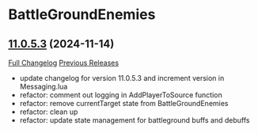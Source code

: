 # BattleGroundEnemies

## [11.0.5.3](https://github.com/BullseiWoWAddons/BattleGroundEnemies/tree/11.0.5.3) (2024-11-14)
[Full Changelog](https://github.com/BullseiWoWAddons/BattleGroundEnemies/compare/11.0.5.2...11.0.5.3) [Previous Releases](https://github.com/BullseiWoWAddons/BattleGroundEnemies/releases)

- update changelog for version 11.0.5.3 and increment version in Messaging.lua  
- refactor: comment out logging in AddPlayerToSource function  
- refactor: remove currentTarget state from BattleGroundEnemies  
- refactor: clean up  
- refactor: update state management for battleground buffs and debuffs  
